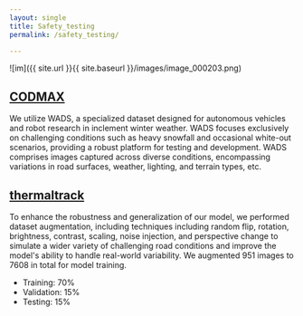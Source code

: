 ```yaml
---
layout: single
title: Safety_testing
permalink: /safety_testing/

---
```


![im]({{ site.url }}{{ site.baseurl }}/images/image_000203.png)

## [CODMAX](https://yimingyang-mtu.github.io/profilo.github.io/codmax)
  We utilize WADS, a specialized dataset designed for autonomous vehicles and robot research in inclement winter weather. WADS focuses exclusively on challenging conditions such as heavy snowfall and occasional white-out scenarios, providing a robust platform for testing and development. WADS comprises images captured across diverse conditions, encompassing variations in road surfaces, weather, lighting, and terrain types, etc.

## [thermaltrack](https://yimingyang-mtu.github.io/profilo.github.io/thermaltrack)
  To enhance the robustness and generalization of our model, we performed dataset augmentation, including techniques including random flip, rotation, brightness, contrast, scaling, noise injection, and perspective change to simulate a wider variety of challenging road conditions and improve the model's ability to handle real-world variability. We augmented 951 images to 7608 in total for model training.
  * Training: 70%
  * Validation: 15%
  * Testing: 15%
